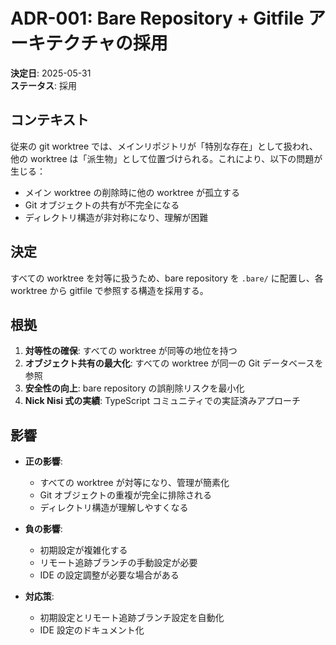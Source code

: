 # ADR-001: Bare Repository + Gitfile アーキテクチャの採用

**決定日**: 2025-05-31  
**ステータス**: 採用  

## コンテキスト

従来の git worktree では、メインリポジトリが「特別な存在」として扱われ、他の worktree は「派生物」として位置づけられる。これにより、以下の問題が生じる：

- メイン worktree の削除時に他の worktree が孤立する
- Git オブジェクトの共有が不完全になる
- ディレクトリ構造が非対称になり、理解が困難

## 決定

すべての worktree を対等に扱うため、bare repository を `.bare/` に配置し、各 worktree から gitfile で参照する構造を採用する。

## 根拠

1. **対等性の確保**: すべての worktree が同等の地位を持つ
2. **オブジェクト共有の最大化**: すべての worktree が同一の Git データベースを参照
3. **安全性の向上**: bare repository の誤削除リスクを最小化
4. **Nick Nisi 式の実績**: TypeScript コミュニティでの実証済みアプローチ

## 影響

- **正の影響**:
  - すべての worktree が対等になり、管理が簡素化
  - Git オブジェクトの重複が完全に排除される
  - ディレクトリ構造が理解しやすくなる

- **負の影響**:
  - 初期設定が複雑化する
  - リモート追跡ブランチの手動設定が必要
  - IDE の設定調整が必要な場合がある

- **対応策**:
  - 初期設定とリモート追跡ブランチ設定を自動化
  - IDE 設定のドキュメント化 